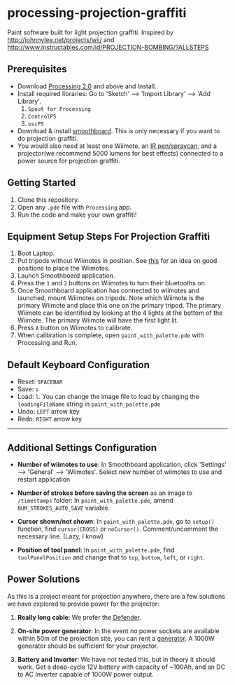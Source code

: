 # processing-projection-graffiti
Paint software built for light projection graffiti.
Inspired by http://johnnylee.net/projects/wii/ and http://www.instructables.com/id/PROJECTION-BOMBING/?ALLSTEPS

Prerequisites
------
* Download [Processing 2.0](https://processing.org/tutorials/gettingstarted/) and above and Install.
* Install required libraries: Go to 'Sketch' --> 'Import Library' --> 'Add Library'.
  1. `Spout for Processing`
  2. `ControlP5`
  3. `oscP5`
* Download & install [smoothboard](http://www.smoothboard.net/). This is only necessary if you want to do projection graffiti. 
* You would also need at least one Wiimote, an [IR pen/spraycan](http://johnnylee.net/projects/wii/pen.jpg), and a projector(we recommend 5000 lumens for best effects) connected to a power source for projection graffiti.

Getting Started
-----
1. Clone this repository.
2. Open any `.pde` file with `Processing` app.
3. Run the code and make your own graffiti!


Equipment Setup Steps For Projection Graffiti
------
1. Boot Laptop.
2. Put tripods without Wiimotes in position. See [this](http://www.smoothboard.net/files/graphics/info/Wiimote_Whiteboard_Setup.jpg) for an idea on good positions to place the Wiimotes.
3. Launch Smoothboard application.
4. Press the `1` and `2` buttons on Wiimotes to turn their bluetooths on.
5. Once Smoothboard application has connected to wiimotes and launched,  mount Wiimotes on tripods. Note which Wiimote is the primary Wiimote and place this one on the primary tripod. The primary Wiimote can be identified by looking at the 4 lights at the bottom of the Wiimote. The primary Wiimote will have the first light lit.
6. Press `A` button on Wiimotes to calibrate.
7. When calibration is complete, open `paint_with_palette.pde` with Processing and Run.


Default Keyboard Configuration
------
* Reset: `SPACEBAR`
* Save: `s`
* Load: `l`. You can change the image file to load by changing the `loadingFileName` string in `paint_with_palette.pde`
* Undo: `LEFT` arrow key
* Redo: `RIGHT` arrow key

------

Additional Settings Configuration
------
* **Number of wiimotes to use**: In Smoothboard application, click 'Settings' --> 'General' --> 'Wiimotes'. Select new number of wiimotes to use and restart application

* **Number of strokes before saving the screen** as an image to `/timestamps` folder: In `paint_with_palette.pde`, amend `NUM_STROKES_AUTO_SAVE` variable.

* **Cursor shown/not shown**: In `paint_with_palette.pde`, go to `setup()` function, find `cursor(CROSS)` or `noCursor()`. Comment/uncomment the necessary line. (Lazy, I know)

* **Position of tool panel**: In `paint_with_palette.pde`, find `toolPanelPosition` and change that to `top`, `bottom`, `left`, or `right`.

Power Solutions
-----
As this is a project meant for projection anywhere, there are a few solutions we have explored to provide power for the projector:

1. **Really long cable**: We prefer the [Defender](https://www.defenderpower.com/power-solutions/cable-reels/50m/defender-50m-industrial-trade-cable-reel-13a-4-way-125mm-230v-e8).

2. **On-site power generator**: In the event no power sockets are available within 50m of the projection site, you can rent a [generator](http://www.camwerkz.com/product/honda-eu20is-2000w-generator/). A 1000W generator should be sufficient for your projector.

3. **Battery and Inverter**: We have not tested this, but in theory it should work. Get a deep-cycle 12V battery with capacity of ~100Ah, and an DC to AC Inverter capable of 1000W power output.
